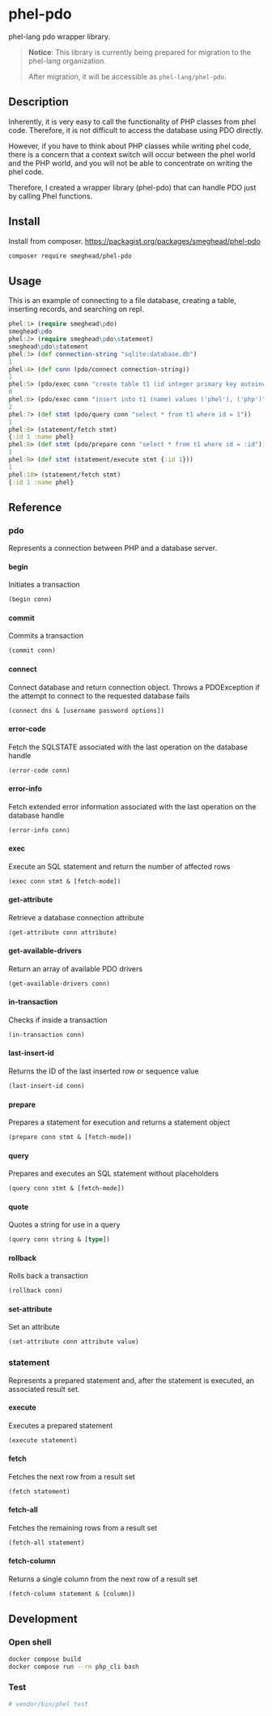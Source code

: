 # phel-pdo

phel-lang pdo wrapper library.

> **Notice**: This library is currently being prepared for migration to the phel-lang organization.
>
> After migration, it will be accessible as `phel-lang/phel-pdo`.

## Description


Inherently, it is very easy to call the functionality of PHP classes from phel code. Therefore, it is not difficult to access the database using PDO directly.

However, if you have to think about PHP classes while writing phel code, there is a concern that a context switch will occur between the phel world and the PHP world, and you will not be able to concentrate on writing the phel code.

Therefore, I created a wrapper library (phel-pdo) that can handle PDO just by calling Phel functions.

## Install

Install from composer. https://packagist.org/packages/smeghead/phel-pdo

```bash
composer require smeghead/phel-pdo
```

## Usage

This is an example of connecting to a file database, creating a table, inserting records, and searching on repl.

```clojure
phel:1> (require smeghead\pdo)
smeghead\pdo
phel:2> (require smeghead\pdo\statement)
smeghead\pdo\statement
phel:3> (def connection-string "sqlite:database.db")
1
phel:4> (def conn (pdo/connect connection-string))
1
phel:5> (pdo/exec conn "create table t1 (id integer primary key autoincrement, name varchr(10))")
0
phel:6> (pdo/exec conn "insert into t1 (name) values ('phel'), ('php')")
2
phel:7> (def stmt (pdo/query conn "select * from t1 where id = 1"))
1
phel:8> (statement/fetch stmt)
{:id 1 :name phel}
phel:8> (def stmt (pdo/prepare conn "select * from t1 where id = :id"))
1
phel:9> (def stmt (statement/execute stmt {:id 1}))
1
phel:10> (statement/fetch stmt)
{:id 1 :name phel}
```

## Reference

### pdo

Represents a connection between PHP and a database server.

####  begin

Initiates a transaction

```clojure
(begin conn)
```

####  commit

Commits a transaction

```clojure
(commit conn)
```

####  connect

Connect database and return connection object.
Throws a PDOException if the attempt to connect to the requested database fails

```clojure
(connect dns & [username password options])
```

####  error-code

Fetch the SQLSTATE associated with the last operation on the database handle

```clojure
(error-code conn)
```

####  error-info

Fetch extended error information associated with the last operation on the database handle

```clojure
(error-info conn)
```

####  exec

Execute an SQL statement and return the number of affected rows

```clojure
(exec conn stmt & [fetch-mode])
```

####  get-attribute

Retrieve a database connection attribute

```clojure
(get-attribute conn attribute)
```

####  get-available-drivers

Return an array of available PDO drivers

```clojure
(get-available-drivers conn)
```

####  in-transaction

Checks if inside a transaction

```clojure
(in-transaction conn)
```

####  last-insert-id

Returns the ID of the last inserted row or sequence value

```clojure
(last-insert-id conn)
```

####  prepare

Prepares a statement for execution and returns a statement object

```clojure
(prepare conn stmt & [fetch-mode])
```

####  query

Prepares and executes an SQL statement without placeholders

```clojure
(query conn stmt & [fetch-mode])
```

####  quote

Quotes a string for use in a query

```clojure
(query conn string & [type])
```

####  rollback

Rolls back a transaction

```clojure
(rollback conn)
```

####  set-attribute

Set an attribute

```clojure
(set-attribute conn attribute value)
```

### statement

Represents a prepared statement and, after the statement is executed, an associated result set.

#### execute

Executes a prepared statement

```clojure
(execute statement)
```

#### fetch

Fetches the next row from a result set

```clojure
(fetch statement)
```

#### fetch-all

Fetches the remaining rows from a result set

```clojure
(fetch-all statement)
```

#### fetch-column

Returns a single column from the next row of a result set

```clojure
(fetch-column statement & [column])
```


## Development

### Open shell

```bash
docker compose build
docker compose run --rm php_cli bash
```

### Test

```bash
# vendor/bin/phel test
```

